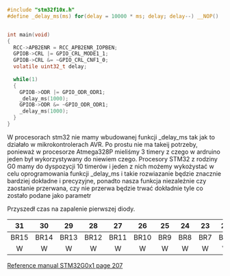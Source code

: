 






 




```c
#include "stm32f10x.h"
#define _delay_ms(ms) for(delay = 10000 * ms; delay; delay--) __NOP()


int main(void)
{
  RCC->APB2ENR = RCC_APB2ENR_IOPBEN;
  GPIOB->CRL |= GPIO_CRL_MODE1_1;
  GPIOB->CRL &= ~GPIO_CRL_CNF1_0;
  volatile uint32_t delay;
    
  while(1)
  {
    GPIOB->ODR |= GPIO_ODR_ODR1;
    _delay_ms(1000);
    GPIOB->ODR &= ~GPIO_ODR_ODR1;
    _delay_ms(1000);
  }
}
```

W procesorach stm32 nie mamy wbudowanej funkcji _delay_ms tak jak to działało w mikrokontrolerach AVR. Po prostu nie ma takeij potrzeby, ponieważ w procesorze Atmega328P mieliśmy 3 timery z czego w ardruino jeden był wykorzystywany do niewiem czego. Procesory STM32 z rodziny G0 mamy do dyspozycji 10 timerów i jeden z nich możemy wykożystać w celu oprogramowania funkcji _delay_ms i takie rozwiazanie będzie znacznie bardziej dokładne i precyzyjne, ponadto nasza funkcja niezależnie czy zaostanie przerwana, czy nie przerwa będzie trwać dokładnie tyle co zostało podane jako parametr 



Przyszedł czas na zapalenie pierwszej diody.



|31|30|29|28|27|26|25|24|23|22|21|20|19|18|17|16|
|:-:|:-:|:-:|:-:|:-:|:-:|:-:|:-:|:-:|:-:|:-:|:-:|:-:|:-:|:-:|:-:|
|BR15|BR14|BR13|BR12|BR11|BR10|BR9|BR8|BR7|BR6|BR5|BR4<td colspan=2>BR3BR2<td colspan=2>BR1BR0
|W|W|W|W|W|W|W|W|W|W|W|W|W|W|W|W|

[Reference manual STM32G0x1 page 207](http://www.sqrt.pl/datasheet/STM32G0x1.pdf#page=207)